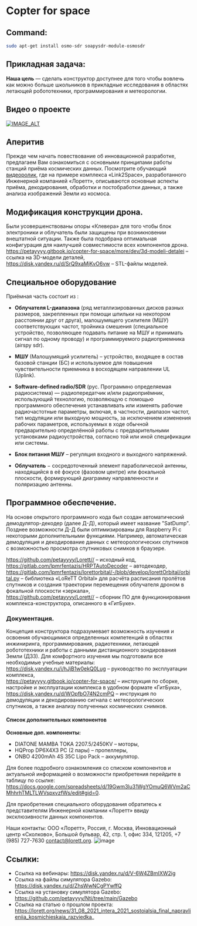 # Copter for space

## Command:  
```bash
sudo apt-get install osmo-sdr soapysdr-module-osmosdr
```
## Прикладная задача:
**Наша цель** — сделать конструктор доступнее для того чтобы вовлечь как можно больше школьников в прикладные исследования в областях летающей робототехники, программирования и метеорологии.

## Видео о проекте
[![IMAGE_ALT](https://i.ytimg.com/vi/g4s14v2qtwU/0.jpg)](https://www.youtube.com/watch?v=g4s14v2qtwU&feature=youtu.be&ab_channel=%D0%9C%D0%B0%D0%BB%D1%8B%D1%88%D0%BA%D0%B8%D0%BD%D0%A2%D0%B8%D0%BC%D1%83%D1%80)

## Аперитив
Прежде чем начать повествование об инновационной разработке, предлагаем Вам ознакомиться с основными принципами работы станций приёма космических данных. Посмотрите обучающий [видеоролик](https://youtu.be/adclrJgpJWg), где на примере комплекса «Link2Space», разработанного Инженерной компанией «Лоретт», описываются основные аспекты приёма, декодирования, обработки и постобработки данных, а также анализа изображений Земли из космоса.

## Модификация конструкции дрона. 
Были усовершенствованы опоры «Клевера» для того чтобы блок электроники и облучатель были защищены при возникновении внештатной ситуации. Также была подобрана оптимальная конфигурация для наилучшей совместимости всех компонентов дрона.  
https://petayyyy.gitbook.io/copter-for-space/more/dev/3d-modeli-detalei – ссылка на 3D-модели деталей,  
https://disk.yandex.ru/d/SrQ9xaMjKvO6vw – STL-файлы моделей.

## Специальное оборудование 
Приёмная часть состоит из :  
* **Облучателя L-диапазона** (ряд металлизированных дисков разных размеров, закрепленных при помощи шпильки на некотором расстоянии друг от друга), малошумящего усилителя (МШУ) соответствующих частот, тройника смешения (специальное устройство, позволяющее подавать питание на МШУ и принимать сигнал по одному проводу) и программируемого радиоприемника (airspy sdr).  
  
* **МШУ** (Малошумящий усилитель) – устройство, входящее в состав базовой станции (БС) и используемое для повышения чувствительности приемника в восходящем направлении UL (Uplink).  
  
* **Software-defined radio/SDR** (рус. Программно определяемая радиосистема) — радиопередатчик и/или радиоприёмник, использующий технологию, позволяющую с помощью программного обеспечения устанавливать или изменять рабочие радиочастотные параметры, включая, в частности, диапазон частот, тип модуляции или выходную мощность, за исключением изменения рабочих параметров, используемых в ходе обычной предварительно определённой работы с предварительными установками радиоустройства, согласно той или иной спецификации или системы.  
  
* **Блок питания МШУ** – регуляция входного и выходного напряжений.  
  
* **Облучатель** − сосредоточенный элемент параболической антенны, находящийся в её фокусе (фазовом центре) или фокальной плоскости, формирующий диаграмму направленности и поляризацию антенны.  

## Программное обеспечение.
На основе открытого программного кода был создан автоматический демодулятор-декодер (далее Д-Д), который имеет название "SatDump". Позднее возможности Д-Д были оптимизированы для Raspberry Pi с некоторыми дополнительными функциями. Например, автоматическая демодуляция и декодирование данных с метеорологических спутников с возможностью просмотра спутниковых снимков в браузере.  
  
https://github.com/petayyyy/Lorett// – исходный код,  
https://gitlab.com/lpmrfentazis/HRPTAutoDecoder – автодекодер,  
https://gitlab.com/lpmrfentazis/lorettorbital/-/blob/develop/lorettOrbital/orbital.py – библиотека «LoReTT Orbital» для расчёта расписания пролётов спутников и создания траектории перемещения облучателя дроном в фокальной плоскости «зеркала»,  
https://github.com/petayyyy/Lorett// – сборник ПО для функционирования комплекса-конструктора, описанного в «ГитБуке».

### Документация.
Концепция конструктора подразумевает возможность изучения и освоения обучающимися определенных компетенций в областях инжиниринга, программирования, радиотехники, летающей робототехники и работы с данными дистанционного зондирования Земли (ДЗЗ). Для комфортного изучения мы подготовили все необходимые учебные материалы:  
https://disk.yandex.ru/i/hJjB1w0ekQ0Lug – руководство по эксплуатации комплекса,  
https://petayyyy.gitbook.io/copter-for-space/ – инструкция по сборке, настройке и эксплуатации комплекса в удобном формате «ГитБука»,  
https://disk.yandex.ru/d/WOpfbO74N2cmPQ – инструкция по демодуляции и декодированию сигнала с метеорологических спутников, а также анализу полученных космических снимков.

#### Список дополнительных компонентов
**Основные доп. компоненты:**  
* DIATONE MAMBA TOKA 2207.5/2450KV – моторы,  
* HQProp DP6X4X3 PC (2 пары) – пропеллеры,  
* ONBO 4200mAh 4S 35C Lipo Pack – аккумулятор.  

Для более подробного ознакомления со списком компонентов и актуальной информацией о возможности приобретения перейдите в таблицу по ссылке: https://docs.google.com/spreadsheets/d/19Gwm3lu31WgYOmuQ6WVm2aCMhhrhTMLTLWVspxvzfWs/edit#gid=0.   

Для приобретения специального оборудования обратитесь к представителям Инженерной компании «Лоретт» ввиду эксклюзивности данных компонентов.   

Наши контакты: ООО «Лоретт», Россия, г. Москва, Инновационный центр «Сколково», Большой бульвар, 42, стр. 1, офис 334, 121205, +7 (985) 727-7630 contact@lorett.org. 
![image](https://user-images.githubusercontent.com/47917455/192191680-17f320b2-5eeb-4cb9-b11b-8b5cc5905faa.png)

## Ссылки:
* Ссылка на вебинары: https://disk.yandex.ru/d/V-6W4ZBmIXW2ig
* Ссылка на файлы симулятора Gazebo: https://disk.yandex.ru/d/ZhsWwNCgPYwffQ
* Ссылка на установку симулятора Gazebo: https://github.com/petayyyy/Nti/tree/main/Gazebo
* Ссылка на статью о прошлом проекта: https://lorett.org/news/31_08_2021_intera_2021_sostoialsia_final_napravlieniia_kosmichieskaia_razviedka_
